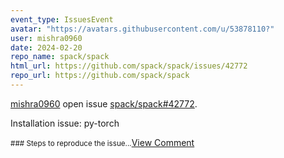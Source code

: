 ```yaml
---
event_type: IssuesEvent
avatar: "https://avatars.githubusercontent.com/u/53878110?"
user: mishra0960
date: 2024-02-20
repo_name: spack/spack
html_url: https://github.com/spack/spack/issues/42772
repo_url: https://github.com/spack/spack
---
```


<a href='https://github.com/mishra0960' target='_blank'>mishra0960</a> open issue <a href='https://github.com/spack/spack/issues/42772' target='_blank'>spack/spack#42772</a>.

<p>Installation issue: py-torch</p><small>### Steps to reproduce the issue...</small><a href='https://github.com/spack/spack/issues/42772' target='_blank'>View Comment</a>